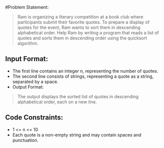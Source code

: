 #Problem Statement:
> Ram is organizing a literary competition at a book club where participants submit their favorite quotes. To prepare a display of quotes for the event, Ram wants to sort them in descending alphabetical order.
> Help Ram by writing a program that reads a list of quotes and sorts them in descending order using the quicksort algorithm.

## Input Format:

- The first line contains an integer n, representing the number of quotes.
- The second line consists of strings, representing a quote as a string, separated by a space.
- Output Format:

> The output displays the sorted list of quotes in descending alphabetical order, each on a new line.
## Code Constraints:

- 1 <= n <= 10
- Each quote is a non-empty string and may contain spaces and punctuation.